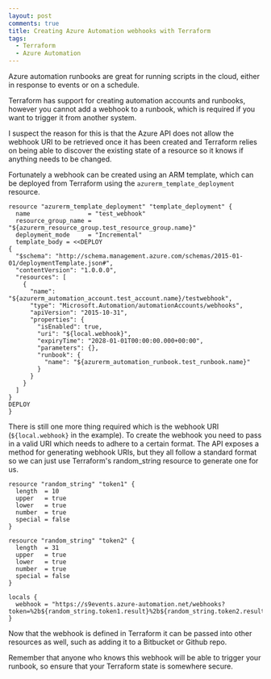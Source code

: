 ```yaml
---
layout: post
comments: true
title: Creating Azure Automation webhooks with Terraform
tags:
  - Terraform
  - Azure Automation
---
```


Azure automation runbooks are great for running scripts in the cloud, either in
response to events or on a schedule.

Terraform has support for creating automation accounts and runbooks, however
you cannot add a webhook to a runbook, which is required if you want to trigger
it from another system.

I suspect the reason for this is that the Azure API does not allow the webhook
URI to be retrieved once it has been created and Terraform relies on being able
to discover the existing state of a resource so it knows if anything needs to be
changed.

Fortunately a webhook can be created using an ARM template, which can be
deployed from Terraform using the `azurerm_template_deployment` resource.

```hcl
resource "azurerm_template_deployment" "template_deployment" {
  name                = "test_webhook"
  resource_group_name = "${azurerm_resource_group.test_resource_group.name}"
  deployment_mode     = "Incremental"
  template_body = <<DEPLOY
{
  "$schema": "http://schema.management.azure.com/schemas/2015-01-01/deploymentTemplate.json#",
  "contentVersion": "1.0.0.0",
  "resources": [
    {
      "name": "${azurerm_automation_account.test_account.name}/testwebhook",
      "type": "Microsoft.Automation/automationAccounts/webhooks",
      "apiVersion": "2015-10-31",
      "properties": {
        "isEnabled": true,
        "uri": "${local.webhook}",
        "expiryTime": "2028-01-01T00:00:00.000+00:00",
        "parameters": {},
        "runbook": {
          "name": "${azurerm_automation_runbook.test_runbook.name}"
        }
      }
    }
  ]
}
DEPLOY
}
```

There is still one more thing required which is the webhook URI (`${local.webhook}` in the example).
To create the webhook you need to pass in a valid URI which needs to adhere to a certain format.
The API exposes a method for generating webhook URIs, but they all follow a standard format
so we can just use Terraform's random_string resource to generate one for us.

```hcl
resource "random_string" "token1" {
  length  = 10
  upper   = true
  lower   = true
  number  = true
  special = false
}

resource "random_string" "token2" {
  length  = 31
  upper   = true
  lower   = true
  number  = true
  special = false
}

locals {
  webhook = "https://s9events.azure-automation.net/webhooks?token=%2b${random_string.token1.result}%2b${random_string.token2.result}%3d"
}
```

Now that the webhook is defined in Terraform it can be passed into other
resources as well, such as adding it to a Bitbucket or Github repo.

Remember that anyone who knows this webhook will be able to trigger your
runbook, so ensure that your Terraform state is somewhere secure.